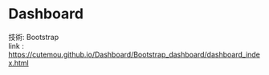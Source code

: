 # Dashboard
技術: Bootstrap<br>
link : https://cutemou.github.io/Dashboard/Bootstrap_dashboard/dashboard_index.html
